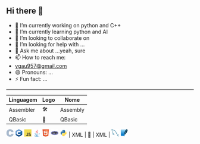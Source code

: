## Hi there 👋

- 🔭 I’m currently working on python and C++
- 🌱 I’m currently learning python and AI
- 👯 I’m looking to collaborate on 
- 🤔 I’m looking for help with ...
- 💬 Ask me about ...yeah, sure
- 📫 How to reach me:
- ygau957@gmail.com
- 😄 Pronouns: ...
- ⚡ Fun fact: ...
---
| Linguagem  | Logo                                                                                                                       | Nome       |
| ---------- | -------------------------------------------------------------------------------------------------------------------------- | ---------- |
| Assembler  | 🛠️                                                                                                                        | Assembly   |
| QBasic     | 💾                                                                                                                         | QBasic     |
<img src="https://raw.githubusercontent.com/devicons/devicon/master/icons/c/c-original.svg" width="20"/>                  
<img src="https://raw.githubusercontent.com/devicons/devicon/master/icons/cplusplus/cplusplus-original.svg" width="20"/>   
 <img src="https://raw.githubusercontent.com/devicons/devicon/master/icons/javascript/javascript-original.svg" width="20"/> 
<img src="https://raw.githubusercontent.com/devicons/devicon/master/icons/java/java-original.svg" width="20"/>             
<img src="https://raw.githubusercontent.com/devicons/devicon/master/icons/html5/html5-original.svg" width="20"/>           
<img src="https://raw.githubusercontent.com/devicons/devicon/master/icons/php/php-original.svg" width="20"/>  
<img src="https://raw.githubusercontent.com/devicons/devicon/master/icons/python/python-original.svg" width="20"/>
| XML        | 🧾                                                                                                                         | XML        |
<img src="https://raw.githubusercontent.com/devicons/devicon/master/icons/mysql/mysql-original.svg" width="20"/>          
<img src="https://raw.githubusercontent.com/devicons/devicon/master/icons/sqlite/sqlite-original.svg" width="20"/>        
         




 
